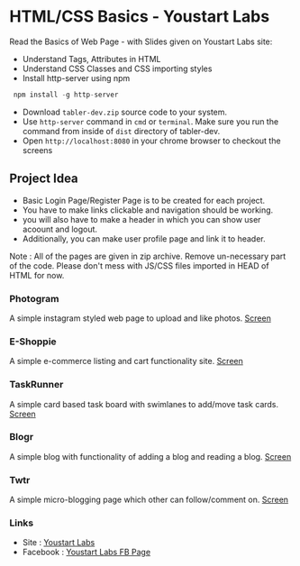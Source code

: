 # HTML/CSS Basics - Youstart Labs

Read the Basics of Web Page - with Slides given on Youstart Labs site:

* Understand Tags, Attributes in HTML
* Understand CSS Classes and CSS importing styles
* Install http-server using npm

```javascript
 npm install -g http-server
```

* Download `tabler-dev.zip` source code to your system.
* Use `http-server` command in `cmd` or `terminal`. Make sure you run the command from inside of `dist` directory of tabler-dev.
* Open `http://localhost:8080` in your chrome browser to checkout the screens

## Project Idea

* Basic Login Page/Register Page is to be created for each project.
* You have to make links clickable and navigation should be working.
* you will also have to make a header in which you can show user acoount and logout.
* Additionally, you can make user profile page and link it to header.

Note : All of the pages are given in zip archive. Remove un-necessary part of the code. Please don't mess with JS/CSS files imported in HEAD of HTML for now.

### Photogram

A simple instagram styled web page to upload and like photos.
[Screen](./screens/photogram.png)

### E-Shoppie

A simple e-commerce listing and cart functionality site.
[Screen](./screens/eshoppie.png)

### TaskRunner

A simple card based task board with swimlanes to add/move task cards.
[Screen](./screens/taskrunner.png)

### Blogr

A simple blog with functionality of adding a blog and reading a blog.
[Screen](./screens/bloggr.png)

### Twtr

A simple micro-blogging page which other can follow/comment on.
[Screen](./screens/twtr.png)

### Links

* Site : [Youstart Labs](https://www.youstartlabs.in)
* Facebook : [Youstart Labs FB Page](https://www.facebook.com/youstartlabs)
